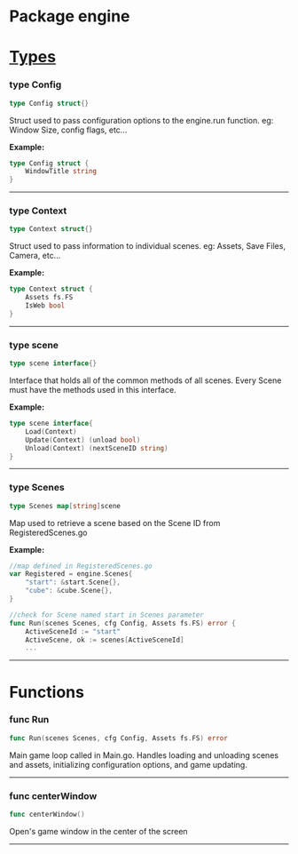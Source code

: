 
# Package engine

# <u>Types</u>

### type **Config**
```go
type Config struct{}
```
Struct used to pass configuration options to the engine.run function. eg: Window Size, config flags, etc...

**Example:**
```go
type Config struct {
	WindowTitle string
}
```

---
### type **Context**
```go
type Context struct{}
```
Struct used to pass information to individual scenes. eg: Assets, Save Files, Camera, etc...

**Example:**
```go
type Context struct {
	Assets fs.FS
	IsWeb bool
}
```

---
### type **scene**
```go
type scene interface{}
```
Interface that holds all of the common methods of all scenes. Every Scene must have the methods used in this interface.

**Example:**
```go
type scene interface{
	Load(Context)
	Update(Context) (unload bool) 
	Unload(Context) (nextSceneID string)
}
```

---
### type **Scenes**
```go
type Scenes map[string]scene
```
Map used to retrieve a scene based on the Scene ID from RegisteredScenes.go 

**Example:**
```go
//map defined in RegisteredScenes.go
var Registered = engine.Scenes{
	"start": &start.Scene{},
	"cube": &cube.Scene{},
}
```

```go
//check for Scene named start in Scenes parameter
func Run(scenes Scenes, cfg Config, Assets fs.FS) error {
	ActiveSceneId := "start"
	ActiveScene, ok := scenes[ActiveSceneId]
	...
```

---

# Functions

### func **Run**
```go
func Run(scenes Scenes, cfg Config, Assets fs.FS) error 
```
Main game loop called in Main.go. Handles loading and unloading scenes and assets, initializing configuration options, and game updating. 

---
### func centerWindow
```go
func centerWindow()
```
Open's game window in the center of the screen

---



